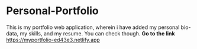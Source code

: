 # Personal-Portfolio
This is my portfolio web application, wherein i have added my personal bio-data, my skills, and my resume. You can check though. <b>Go to the link</b> <Link>https://myportfolio-ed43e3.netlify.app</Link>
